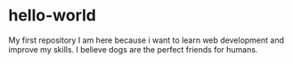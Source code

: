 # hello-world
My first repository
I am here because i want to learn web development and improve my skills. I believe dogs are the perfect friends for humans.
